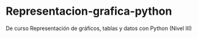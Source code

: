 # Representacion-grafica-python
De curso Representación de gráficos, tablas y datos con Python (Nivel III)
